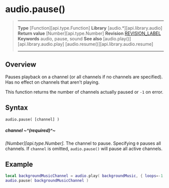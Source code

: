 
# audio.pause()

> --------------------- ------------------------------------------------------------------------------------------
> __Type__              [Function][api.type.Function]
> __Library__           [audio.*][api.library.audio]
> __Return value__      [Number][api.type.Number]
> __Revision__          [REVISION_LABEL](REVISION_URL)
> __Keywords__          audio, pause, sound
> __See also__          [audio.play()][api.library.audio.play]
>						[audio.resume()][api.library.audio.resume]
> --------------------- ------------------------------------------------------------------------------------------


## Overview

Pauses playback on a channel (or all channels if no channels are specified). Has no effect on channels that aren't playing.

This function returns the number of channels actually paused or `-1` on error.


## Syntax

	audio.pause( [channel] )

##### channel ~^(required)^~
_[Number][api.type.Number]._ The channel to pause. Specifying `0` pauses all channels. If `channel` is omitted, `audio.pause()` will pause all active channels.


## Example

`````lua
local backgroundMusicChannel = audio.play( backgroundMusic, { loops=-1 }  ) 
audio.pause( backgroundMusicChannel )
`````
